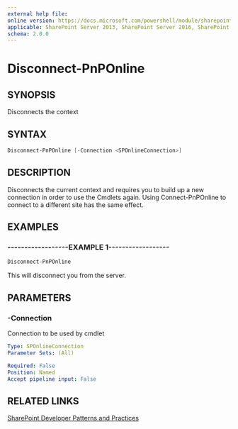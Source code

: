 ```yaml
---
external help file:
online version: https://docs.microsoft.com/powershell/module/sharepoint-pnp/disconnect-pnponline
applicable: SharePoint Server 2013, SharePoint Server 2016, SharePoint Server 2019, SharePoint Online
schema: 2.0.0
---
```


# Disconnect-PnPOnline

## SYNOPSIS
Disconnects the context

## SYNTAX

```powershell
Disconnect-PnPOnline [-Connection <SPOnlineConnection>]
```

## DESCRIPTION
Disconnects the current context and requires you to build up a new connection in order to use the Cmdlets again. Using Connect-PnPOnline to connect to a different site has the same effect.

## EXAMPLES

### ------------------EXAMPLE 1------------------
```powershell
Disconnect-PnPOnline
```

This will disconnect you from the server.

## PARAMETERS

### -Connection
Connection to be used by cmdlet

```yaml
Type: SPOnlineConnection
Parameter Sets: (All)

Required: False
Position: Named
Accept pipeline input: False
```

## RELATED LINKS

[SharePoint Developer Patterns and Practices](https://aka.ms/sppnp)
